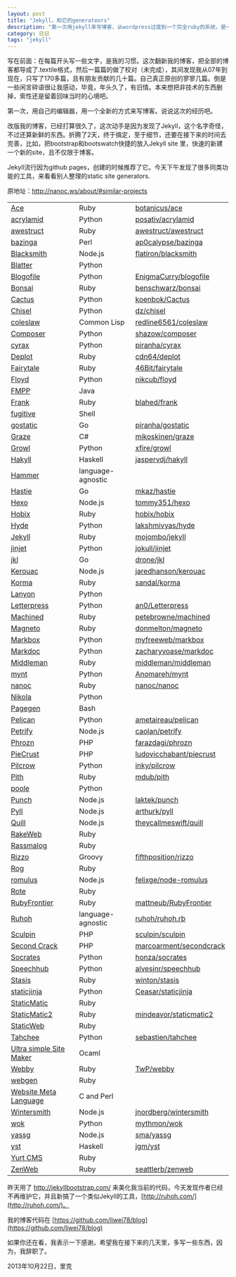 ```yaml
---
layout: post
title: "Jekyll，和它的generateors"
description: "第一次用jekyll来写博客，从wordpress过度到一个完全ruby的系统，是一次学习Ruby的好机会。"
category: 日记
tags: "jekyll"
---
```


写在前面：在每篇开头写一些文字，是我的习惯。这次翻新我的博客，把全部的博客都导成了.textile格式，然后一篇篇的做了校对（未完成），其间发现我从07年到现在，只写了170多篇，且有朋友贡献的几十篇。自己真正原创的寥寥几篇。倒是一些闲言碎语很让我感动，毕竟，年头久了，有旧情。本来想把非技术的东西删掉，索性还是留着回味当时的心境吧。

第一次，用自己的编辑器，用一个全新的方式来写博客。说说这次的经历吧。

改版我的博客，已经打算很久了，这次动手是因为发现了Jekyll，这个名字奇怪，不过还算新鲜的东西。折腾了2天，终于搞定，至于细节，还要在接下来的时间去完善，比如，把bootstrap和bootswatch快捷的放入Jekyll site 里，快速的新建一个新的site，且不仅限于博客。

Jekyll流行因为github pages，创建的时候推荐了它。今天下午发现了很多同类功能的工具，来看看别人整理的static site generators.

原地址：http://nanoc.ws/about/#similar-projects

<table class="comparison">
<tbody><tr class="even">
<td><a href="http://github.com/botanicus/ace">Ace</a></td>
        <td>Ruby</td>
        <td><a href="http://github.com/botanicus/ace">botanicus/ace</a></td>
    </tr>
<tr></tr>
<tr class="odd">
<td><a href="http://github.com/posativ/acrylamid">acrylamid</a></td>
        <td>Python</td>
        <td><a href="http://github.com/posativ/acrylamid">posativ/acrylamid</a></td>
    </tr>
<tr></tr>
<tr class="even">
<td><a href="http://awestruct.org/">awestruct</a></td>
        <td>Ruby</td>
        <td><a href="http://github.com/awestruct/awestruct">awestruct/awestruct</a></td>
    </tr>
<tr></tr>
<tr class="odd">
<td><a href="http://github.com/ap0calypse/bazinga">bazinga</a></td>
        <td>Perl</td>
        <td><a href="http://github.com/ap0calypse/bazinga">ap0calypse/bazinga</a></td>
    </tr>
<tr></tr>
<tr class="even">
<td><a href="http://github.com/flatiron/blacksmith">Blacksmith</a></td>
        <td>Node.js</td>
        <td><a href="http://github.com/flatiron/blacksmith">flatiron/blacksmith</a></td>
    </tr>
<tr></tr>
<tr class="odd">
<td><a href="http://bitbucket.org/jek/blatter">Blatter</a></td>
        <td>Python</td>
        <td></td>
    </tr>
<tr></tr>
<tr class="even">
<td><a href="http://www.blogofile.com/">Blogofile</a></td>
        <td>Python</td>
        <td><a href="http://github.com/EnigmaCurry/blogofile">EnigmaCurry/blogofile</a></td>
    </tr>
<tr></tr>
<tr class="odd">
<td><a href="http://tinytree.info/">Bonsai</a></td>
        <td>Ruby</td>
        <td><a href="http://github.com/benschwarz/bonsai">benschwarz/bonsai</a></td>
    </tr>
<tr></tr>
<tr class="even">
<td><a href="http://github.com/koenbok/Cactus">Cactus</a></td>
        <td>Python</td>
        <td><a href="http://github.com/koenbok/Cactus">koenbok/Cactus</a></td>
    </tr>
<tr></tr>
<tr class="odd">
<td><a href="http://github.com/dz/chisel">Chisel</a></td>
        <td>Python</td>
        <td><a href="http://github.com/dz/chisel">dz/chisel</a></td>
    </tr>
<tr></tr>
<tr class="even">
<td><a href="http://www.cliki.net/coleslaw">coleslaw</a></td>
        <td>Common Lisp</td>
        <td><a href="http://github.com/redline6561/coleslaw">redline6561/coleslaw</a></td>
    </tr>
<tr></tr>
<tr class="odd">
<td><a href="http://github.com/shazow/composer">Composer</a></td>
        <td>Python</td>
        <td><a href="http://github.com/shazow/composer">shazow/composer</a></td>
    </tr>
<tr></tr>
<tr class="even">
<td><a href="http://pypi.python.org/pypi/cyrax">cyrax</a></td>
        <td>Python</td>
        <td><a href="http://github.com/piranha/cyrax">piranha/cyrax</a></td>
    </tr>
<tr></tr>
<tr class="odd">
<td><a href="http://github.com/cdn64/deplot">Deplot</a></td>
        <td>Ruby</td>
        <td><a href="http://github.com/cdn64/deplot">cdn64/deplot</a></td>
    </tr>
<tr></tr>
<tr class="even">
<td><a href="http://github.com/46Bit/fairytale">Fairytale</a></td>
        <td>Ruby</td>
        <td><a href="http://github.com/46Bit/fairytale">46Bit/fairytale</a></td>
    </tr>
<tr></tr>
<tr class="odd">
<td><a href="http://github.com/nikcub/floyd">Floyd</a></td>
        <td>Python</td>
        <td><a href="http://github.com/nikcub/floyd">nikcub/floyd</a></td>
    </tr>
<tr></tr>
<tr class="even">
<td><a href="http://fmpp.sourceforge.net/">FMPP</a></td>
        <td>Java</td>
        <td></td>
    </tr>
<tr></tr>
<tr class="odd">
<td><a href="http://github.com/blahed/frank">Frank</a></td>
        <td>Ruby</td>
        <td><a href="http://github.com/blahed/frank">blahed/frank</a></td>
    </tr>
<tr></tr>
<tr class="even">
<td><a href="https://gitorious.org/fugitive">fugitive</a></td>
        <td>Shell</td>
        <td></td>
    </tr>
<tr></tr>
<tr class="odd">
<td><a href="http://github.com/piranha/gostatic">gostatic</a></td>
        <td>Go</td>
        <td><a href="http://github.com/piranha/gostatic">piranha/gostatic</a></td>
    </tr>
<tr></tr>
<tr class="even">
<td><a href="http://github.com/mikoskinen/graze">Graze</a></td>
        <td>C#</td>
        <td><a href="http://github.com/mikoskinen/graze">mikoskinen/graze</a></td>
    </tr>
<tr></tr>
<tr class="odd">
<td><a href="http://github.com/xfire/growl">Growl</a></td>
        <td>Python</td>
        <td><a href="http://github.com/xfire/growl">xfire/growl</a></td>
    </tr>
<tr></tr>
<tr class="even">
<td><a href="http://jaspervdj.be/hakyll/">Hakyll</a></td>
        <td>Haskell</td>
        <td><a href="http://github.com/jaspervdj/hakyll">jaspervdj/hakyll</a></td>
    </tr>
<tr></tr>
<tr class="odd">
<td><a href="http://hammerformac.com/">Hammer</a></td>
        <td>language-agnostic</td>
        <td></td>
    </tr>
<tr></tr>
<tr class="even">
<td><a href="http://github.com/mkaz/hastie">Hastie</a></td>
        <td>Go</td>
        <td><a href="http://github.com/mkaz/hastie">mkaz/hastie</a></td>
    </tr>
<tr></tr>
<tr class="odd">
<td><a href="http://zespia.tw/hexo/">Hexo</a></td>
        <td>Node.js</td>
        <td><a href="http://github.com/tommy351/hexo">tommy351/hexo</a></td>
    </tr>
<tr></tr>
<tr class="even">
<td><a href="http://github.com/hobix/hobix">Hobix</a></td>
        <td>Ruby</td>
        <td><a href="http://github.com/hobix/hobix">hobix/hobix</a></td>
    </tr>
<tr></tr>
<tr class="odd">
<td><a href="http://github.com/lakshmivyas/hyde">Hyde</a></td>
        <td>Python</td>
        <td><a href="http://github.com/lakshmivyas/hyde">lakshmivyas/hyde</a></td>
    </tr>
<tr></tr>
<tr class="even">
<td><a href="http://github.com/mojombo/jekyll">Jekyll</a></td>
        <td>Ruby</td>
        <td><a href="http://github.com/mojombo/jekyll">mojombo/jekyll</a></td>
    </tr>
<tr></tr>
<tr class="odd">
<td><a href="http://github.com/jokull/jinjet">jinjet</a></td>
        <td>Python</td>
        <td><a href="http://github.com/jokull/jinjet">jokull/jinjet</a></td>
    </tr>
<tr></tr>
<tr class="even">
<td><a href="http://github.com/drone/jkl">jkl</a></td>
        <td>Go</td>
        <td><a href="http://github.com/drone/jkl">drone/jkl</a></td>
    </tr>
<tr></tr>
<tr class="odd">
<td><a href="http://github.com/jaredhanson/kerouac">Kerouac</a></td>
        <td>Node.js</td>
        <td><a href="http://github.com/jaredhanson/kerouac">jaredhanson/kerouac</a></td>
    </tr>
<tr></tr>
<tr class="even">
<td><a href="http://github.com/sandal/korma">Korma</a></td>
        <td>Ruby</td>
        <td><a href="http://github.com/sandal/korma">sandal/korma</a></td>
    </tr>
<tr></tr>
<tr class="odd">
<td><a href="http://lanyon.readthedocs.org/">Lanyon</a></td>
        <td>Python</td>
        <td></td>
    </tr>
<tr></tr>
<tr class="even">
<td><a href="http://github.com/an0/Letterpress">Letterpress</a></td>
        <td>Python</td>
        <td><a href="http://github.com/an0/Letterpress">an0/Letterpress</a></td>
    </tr>
<tr></tr>
<tr class="odd">
<td><a href="http://github.com/petebrowne/machined">Machined</a></td>
        <td>Ruby</td>
        <td><a href="http://github.com/petebrowne/machined">petebrowne/machined</a></td>
    </tr>
<tr></tr>
<tr class="even">
<td><a href="http://github.com/donmelton/magneto">Magneto</a></td>
        <td>Ruby</td>
        <td><a href="http://github.com/donmelton/magneto">donmelton/magneto</a></td>
    </tr>
<tr></tr>
<tr class="odd">
<td><a href="http://github.com/myfreeweb/markbox">Markbox</a></td>
        <td>Python</td>
        <td><a href="http://github.com/myfreeweb/markbox">myfreeweb/markbox</a></td>
    </tr>
<tr></tr>
<tr class="even">
<td><a href="http://markdoc.org/">Markdoc</a></td>
        <td>Python</td>
        <td><a href="http://github.com/zacharyvoase/markdoc">zacharyvoase/markdoc</a></td>
    </tr>
<tr></tr>
<tr class="odd">
<td><a href="http://github.com/middleman/middleman">Middleman</a></td>
        <td>Ruby</td>
        <td><a href="http://github.com/middleman/middleman">middleman/middleman</a></td>
    </tr>
<tr></tr>
<tr class="even">
<td><a href="http://mynt.mirroredwhite.com/">mynt</a></td>
        <td>Python</td>
        <td><a href="http://github.com/Anomareh/mynt">Anomareh/mynt</a></td>
    </tr>
<tr></tr>
<tr class="odd">
<td><a href="http://nanoc.stoneship.org/">nanoc</a></td>
        <td>Ruby</td>
        <td><a href="http://github.com/nanoc/nanoc">nanoc/nanoc</a></td>
    </tr>
<tr></tr>
<tr class="even">
<td><a href="http://nikola.ralsina.com.ar/">Nikola</a></td>
        <td>Python</td>
        <td></td>
    </tr>
<tr></tr>
<tr class="odd">
<td><a href="http://pagegen.phnd.net/">Pagegen</a></td>
        <td>Bash</td>
        <td></td>
    </tr>
<tr></tr>
<tr class="even">
<td><a href="http://github.com/ametaireau/pelican">Pelican</a></td>
        <td>Python</td>
        <td><a href="http://github.com/ametaireau/pelican">ametaireau/pelican</a></td>
    </tr>
<tr></tr>
<tr class="odd">
<td><a href="http://github.com/caolan/petrify">Petrify</a></td>
        <td>Node.js</td>
        <td><a href="http://github.com/caolan/petrify">caolan/petrify</a></td>
    </tr>
<tr></tr>
<tr class="even">
<td><a href="http://phrozn.info">Phrozn</a></td>
        <td>PHP</td>
        <td><a href="http://github.com/farazdagi/phrozn">farazdagi/phrozn</a></td>
    </tr>
<tr></tr>
<tr class="odd">
<td><a href="http://bolt80.com/piecrust/">PieCrust</a></td>
        <td>PHP</td>
        <td><a href="http://github.com/ludovicchabant/piecrust">ludovicchabant/piecrust</a></td>
    </tr>
<tr></tr>
<tr class="even">
<td><a href="http://inky.github.com/pilcrow/">Pilcrow</a></td>
        <td>Python</td>
        <td><a href="http://github.com/inky/pilcrow">inky/pilcrow</a></td>
    </tr>
<tr></tr>
<tr class="odd">
<td><a href="http://github.com/mdub/pith">Pith</a></td>
        <td>Ruby</td>
        <td><a href="http://github.com/mdub/pith">mdub/pith</a></td>
    </tr>
<tr></tr>
<tr class="even">
<td><a href="https://bitbucket.org/obensonne/poole">poole</a></td>
        <td>Python</td>
        <td></td>
    </tr>
<tr></tr>
<tr class="odd">
<td><a href="http://github.com/laktek/punch">Punch</a></td>
        <td>Node.js</td>
        <td><a href="http://github.com/laktek/punch">laktek/punch</a></td>
    </tr>
<tr></tr>
<tr class="even">
<td><a href="http://github.com/arthurk/pyll">Pyll</a></td>
        <td>Node.js</td>
        <td><a href="http://github.com/arthurk/pyll">arthurk/pyll</a></td>
    </tr>
<tr></tr>
<tr class="odd">
<td><a href="https://npmjs.org/package/quill">Quill</a></td>
        <td>Node.js</td>
        <td><a href="http://github.com/theycallmeswift/quill">theycallmeswift/quill</a></td>
    </tr>
<tr></tr>
<tr class="even">
<td><a href="http://rubyforge.org/projects/rakeweb/">RakeWeb</a></td>
        <td>Ruby</td>
        <td></td>
    </tr>
<tr></tr>
<tr class="odd">
<td><a href="http://rassmalog.rubyforge.org/">Rassmalog</a></td>
        <td>Ruby</td>
        <td></td>
    </tr>
<tr></tr>
<tr class="even">
<td><a href="http://github.com/fifthposition/rizzo">Rizzo</a></td>
        <td>Groovy</td>
        <td><a href="http://github.com/fifthposition/rizzo">fifthposition/rizzo</a></td>
    </tr>
<tr></tr>
<tr class="odd">
<td><a href="http://rog.rubyforge.org/">Rog</a></td>
        <td>Ruby</td>
        <td></td>
    </tr>
<tr></tr>
<tr class="even">
<td><a href="http://github.com/felixge/node-romulus">romulus</a></td>
        <td>Node.js</td>
        <td><a href="http://github.com/felixge/node-romulus">felixge/node-romulus</a></td>
    </tr>
<tr></tr>
<tr class="odd">
<td><a href="http://rote.rubyforge.org/">Rote</a></td>
        <td>Ruby</td>
        <td></td>
    </tr>
<tr></tr>
<tr class="even">
<td><a href="http://www.apeth.com/RubyFrontierDocs/default.html">RubyFrontier</a></td>
        <td>Ruby</td>
        <td><a href="http://github.com/mattneub/RubyFrontier">mattneub/RubyFrontier</a></td>
    </tr>
<tr></tr>
<tr class="odd">
<td><a href="http://ruhoh.com/">Ruhoh</a></td>
        <td>language-agnostic</td>
        <td><a href="http://github.com/ruhoh/ruhoh.rb">ruhoh/ruhoh.rb</a></td>
    </tr>
<tr></tr>
<tr class="even">
<td><a href="http://sculpin.io/">Sculpin</a></td>
        <td>PHP</td>
        <td><a href="http://github.com/sculpin/sculpin">sculpin/sculpin</a></td>
    </tr>
<tr></tr>
<tr class="odd">
<td><a href="http://www.marco.org/secondcrack">Second Crack</a></td>
        <td>PHP</td>
        <td><a href="http://github.com/marcoarment/secondcrack">marcoarment/secondcrack</a></td>
    </tr>
<tr></tr>
<tr class="even">
<td><a href="http://honza.ca/socrates/">Socrates</a></td>
        <td>Python</td>
        <td><a href="http://github.com/honza/socrates">honza/socrates</a></td>
    </tr>
<tr></tr>
<tr class="odd">
<td><a href="http://github.com/alvesjnr/speechhub">Speechhub</a></td>
        <td>Python</td>
        <td><a href="http://github.com/alvesjnr/speechhub">alvesjnr/speechhub</a></td>
    </tr>
<tr></tr>
<tr class="even">
<td><a href="http://stasis.me/">Stasis</a></td>
        <td>Ruby</td>
        <td><a href="http://github.com/winton/stasis">winton/stasis</a></td>
    </tr>
<tr></tr>
<tr class="odd">
<td><a href="http://github.com/Ceasar/staticjinja">staticjinja</a></td>
        <td>Python</td>
        <td><a href="http://github.com/Ceasar/staticjinja">Ceasar/staticjinja</a></td>
    </tr>
<tr></tr>
<tr class="even">
<td><a href="http://rubyforge.org/projects/staticmatic/">StaticMatic</a></td>
        <td>Ruby</td>
        <td></td>
    </tr>
<tr></tr>
<tr class="odd">
<td><a href="http://github.com/mindeavor/staticmatic2">StaticMatic2</a></td>
        <td>Ruby</td>
        <td><a href="http://github.com/mindeavor/staticmatic2">mindeavor/staticmatic2</a></td>
    </tr>
<tr></tr>
<tr class="even">
<td><a href="http://staticweb.rubyforge.org/">StaticWeb</a></td>
        <td>Ruby</td>
        <td></td>
    </tr>
<tr></tr>
<tr class="odd">
<td><a href="http://github.com/sebastien/tahchee">Tahchee</a></td>
        <td>Python</td>
        <td><a href="http://github.com/sebastien/tahchee">sebastien/tahchee</a></td>
    </tr>
<tr></tr>
<tr class="even">
<td><a href="http://www.loup-vaillant.fr/projects/ussm/">Ultra simple Site Maker</a></td>
        <td>Ocaml</td>
        <td></td>
    </tr>
<tr></tr>
<tr class="odd">
<td><a href="http://webby.rubyforge.org/">Webby</a></td>
        <td>Ruby</td>
        <td><a href="http://github.com/TwP/webby">TwP/webby</a></td>
    </tr>
<tr></tr>
<tr class="even">
<td><a href="http://webgen.rubyforge.org/">webgen</a></td>
        <td>Ruby</td>
        <td></td>
    </tr>
<tr></tr>
<tr class="odd">
<td><a href="http://www.thewml.org/">Website Meta Language</a></td>
        <td>C and Perl</td>
        <td></td>
    </tr>
<tr></tr>
<tr class="even">
<td><a href="http://jnordberg.github.com/wintersmith/">Wintersmith</a></td>
        <td>Node.js</td>
        <td><a href="http://github.com/jnordberg/wintersmith">jnordberg/wintersmith</a></td>
    </tr>
<tr></tr>
<tr class="odd">
<td><a href="http://github.com/mythmon/wok">wok</a></td>
        <td>Python</td>
        <td><a href="http://github.com/mythmon/wok">mythmon/wok</a></td>
    </tr>
<tr></tr>
<tr class="even">
<td><a href="https://npmjs.org/package/yassg">yassg</a></td>
        <td>Node.js</td>
        <td><a href="http://github.com/sma/yassg">sma/yassg</a></td>
    </tr>
<tr></tr>
<tr class="odd">
<td><a href="http://github.com/jgm/yst">yst</a></td>
        <td>Haskell</td>
        <td><a href="http://github.com/jgm/yst">jgm/yst</a></td>
    </tr>
<tr></tr>
<tr class="even">
<td><a href="http://yurtcms.roberthahn.ca/">Yurt CMS</a></td>
        <td>Ruby</td>
        <td></td>
    </tr>
<tr></tr>
<tr class="odd">
<td><a href="http://www.zenspider.com/ZSS/Products/ZenWeb/">ZenWeb</a></td>
        <td>Ruby</td>
        <td><a href="http://github.com/seattlerb/zenweb">seattlerb/zenweb</a></td>
    </tr>
<tr></tr>
</tbody>
</table>


昨天用了 http://jekyllbootstrap.com/ 来美化我当前的代码，今天发现作者已经不再维护它，并且新搞了一个类似Jekyll的工具，[http://ruhoh.com/](http://ruhoh.com/)。

我的博客代码在 [https://github.com/liwei78/blog](https://github.com/liwei78/blog)

如果你还在看，我表示一下感谢。希望我在接下来的几天里，多写一些东西，因为，我辞职了。

2013年10月22日，里克


